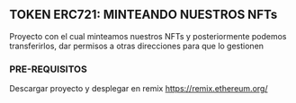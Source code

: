 ## TOKEN ERC721: MINTEANDO NUESTROS NFTs

Proyecto con el cual minteamos nuestros NFTs y posteriormente podemos transferirlos, dar permisos a otras direcciones para que lo gestionen
### PRE-REQUISITOS

Descargar proyecto y desplegar en remix https://remix.ethereum.org/
